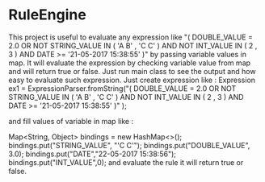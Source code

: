 # RuleEngine

This project is useful to evaluate any expression like "( DOUBLE_VALUE = 2.0 OR NOT STRING_VALUE IN ( 'A B' , 'C C' ) AND NOT INT_VALUE IN ( 2 , 3 ) AND DATE >=  '21-05-2017 15:38:55' )" by passing variable values in map. It will evaluate the expression by checking variable value from map and will return true or false. Just run main class to see the output and how easy to evaluate such expression.
Just create expression like :
Expression ex1 = ExpressionParser.fromString("( DOUBLE_VALUE = 2.0 OR NOT STRING_VALUE IN ( 'A B' , 'C C' ) AND NOT INT_VALUE IN ( 2 , 3 ) AND DATE >=  '21-05-2017 15:38:55' )" );

and fill values of variable in map like :

Map<String, Object> bindings = new HashMap<>();
        bindings.put("STRING_VALUE", "'C C'");
        bindings.put("DOUBLE_VALUE", 3.0);
        bindings.put("DATE","22-05-2017 15:38:56");
        bindings.put("INT_VALUE",0);
and evaluate the rule it will return true or false.        
